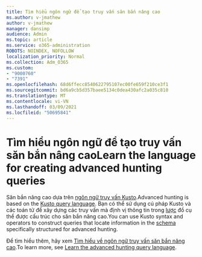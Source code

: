 ```yaml
---
title: Tìm hiểu ngôn ngữ để tạo truy vấn săn bắn nâng cao
ms.author: v-jmathew
author: v-jmathew
manager: dansimp
audience: Admin
ms.topic: article
ms.service: o365-administration
ROBOTS: NOINDEX, NOFOLLOW
localization_priority: Normal
ms.collection: Adm_O365
ms.custom:
- "9000760"
- "7391"
ms.openlocfilehash: 68d6ffecc8540622795107ec00fe659f210ce3f1
ms.sourcegitcommit: bd6a9cb5d357baee5134c0dea430afc2a035c810
ms.translationtype: MT
ms.contentlocale: vi-VN
ms.lasthandoff: 03/09/2021
ms.locfileid: "50695841"
---
```

# <a name="learn-the-language-for-creating-advanced-hunting-queries"></a><span data-ttu-id="1f65a-102">Tìm hiểu ngôn ngữ để tạo truy vấn săn bắn nâng cao</span><span class="sxs-lookup"><span data-stu-id="1f65a-102">Learn the language for creating advanced hunting queries</span></span>

<span data-ttu-id="1f65a-103">Săn bắn nâng cao dựa trên [ngôn ngữ truy vấn Kusto](https://go.microsoft.com/fwlink/?linkid=2144620).</span><span class="sxs-lookup"><span data-stu-id="1f65a-103">Advanced hunting is based on the [Kusto query language](https://go.microsoft.com/fwlink/?linkid=2144620).</span></span> <span data-ttu-id="1f65a-104">Bạn có thể sử dụng cú pháp Kusto và các toán tử để xây dựng các truy vấn mà định vị thông tin trong [lược](https://go.microsoft.com/fwlink/?linkid=2144621) đồ cụ thể được cấu trúc cho săn bắn nâng cao.</span><span class="sxs-lookup"><span data-stu-id="1f65a-104">You can use Kusto syntax and operators to construct queries that locate information in the [schema](https://go.microsoft.com/fwlink/?linkid=2144621) specifically structured for advanced hunting.</span></span>

<span data-ttu-id="1f65a-105">Để tìm hiểu thêm, hãy xem [Tìm hiểu về ngôn ngữ truy vấn săn bắn nâng cao](https://go.microsoft.com/fwlink/?linkid=2144518).</span><span class="sxs-lookup"><span data-stu-id="1f65a-105">To learn more, see [Learn the advanced hunting query language](https://go.microsoft.com/fwlink/?linkid=2144518).</span></span>
